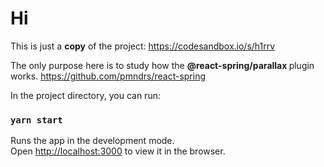 <h1> Hi </h1>

This is just a <strong> copy</strong> of the project: https://codesandbox.io/s/h1rrv

The only purpose here is to study how the <strong>@react-spring/parallax </strong> plugin works. https://github.com/pmndrs/react-spring




In the project directory, you can run:

### `yarn start`

Runs the app in the development mode.\
Open [http://localhost:3000](http://localhost:3000) to view it in the browser.



